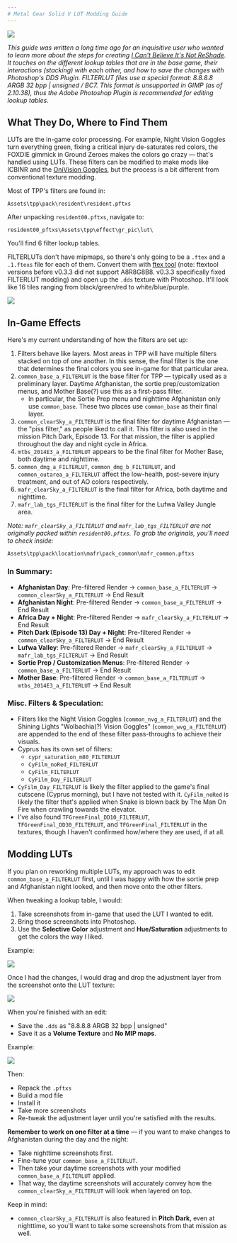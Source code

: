 ```yaml
---
# Metal Gear Solid V LUT Modding Guide
---
```


![](/assets/FILTERLUT_TEXTURE_GUIDE/Screenshot_texture_exporter.png)

*This guide was written a long time ago for an inquisitive user who wanted to learn more about the steps for creating [I Can't Believe It's Not ReShade](https://www.nexusmods.com/metalgearsolidvtpp/mods/406). It touches on the different lookup tables that are in the base game, their interactions (stacking) with each other, and how to save the changes with Photoshop's DDS Plugin. FILTERLUT files use a special format: 8.8.8.8 ARGB 32 bpp | unsigned / BC7. This format is unsupported in GIMP (as of 2.10.38), thus the Adobe Photoshop Plugin is recommended for editing lookup tables.*

## What They Do, Where to Find Them
LUTs are the in-game color processing. For example, Night Vision Goggles turn everything green, fixing a critical injury de-saturates red colors, the FOXDIE gimmick in Ground Zeroes makes the colors go crazy — that's handled using LUTs. These filters can be modified to make mods like ICBINR and the [OniVision Goggles](https://www.nexusmods.com/metalgearsolidvtpp/mods/402), but the process is a bit different from conventional texture modding.

Most of TPP's filters are found in:
```
Assets\tpp\pack\resident\resident.pftxs
```
After unpacking `resident00.pftxs`, navigate to:
```
resident00_pftxs\Assets\tpp\effect\gr_pic\lut\
```
You'll find 6 filter lookup tables.

FILTERLUTs don't have mipmaps, so there's only going to be a `.ftex` and a `.1.ftexs` file for each of them. Convert them with [ftex tool](https://github.com/Atvaark/FtexTool/releases) (note: ftextool versions before v0.3.3 did not support A8R8G8B8. v0.3.3 specifically fixed FILTERLUT modding) and open up the `.dds` texture with Photoshop. It'll look like 16 tiles ranging from black/green/red to white/blue/purple.

![](/assets/FILTERLUT_TEXTURE_GUIDE/Common_base_a_FILTERLUT.dds.png)

## In-Game Effects
Here's my current understanding of how the filters are set up:

1. Filters behave like layers. Most areas in TPP will have multiple filters stacked on top of one another. In this sense, the final filter is the one that determines the final colors you see in-game for that particular area.
2. `common_base_a_FILTERLUT` is the base filter for TPP — typically used as a preliminary layer. Daytime Afghanistan, the sortie prep/customization menus, and Mother Base(?) use this as a first-pass filter.
   - In particular, the Sortie Prep menu and nighttime Afghanistan only use `common_base`. These two places use `common_base` as their final layer.
3. `common_clearSky_a_FILTERLUT` is the final filter for daytime Afghanistan — the "piss filter," as people liked to call it. This filter is also used in the mission Pitch Dark, Episode 13. For that mission, the filter is applied throughout the day and night cycle in Africa.
4. `mtbs_2014E3_a_FILTERLUT` appears to be the final filter for Mother Base, both daytime and nighttime.
5. `common_dmg_a_FILTERLUT`, `common_dmg_b_FILTERLUT`, and `common_outarea_a_FILTERLUT` affect the low-health, post-severe injury treatment, and out of AO colors respectively.
6. `mafr_clearSky_a_FILTERLUT` is the final filter for Africa, both daytime and nighttime.
7. `mafr_lab_tgs_FILTERLUT` is the final filter for the Lufwa Valley Jungle area.

*Note: `mafr_clearSky_a_FILTERLUT` and `mafr_lab_tgs_FILTERLUT` are not originally packed within `resident00.pftxs`. To grab the originals, you'll need to check inside:*
```
Assets\tpp\pack\location\mafr\pack_common\mafr_common.pftxs
```

### In Summary:

- **Afghanistan Day**: Pre-filtered Render → `common_base_a_FILTERLUT` → `common_clearSky_a_FILTERLUT` → End Result
- **Afghanistan Night**: Pre-filtered Render → `common_base_a_FILTERLUT` → End Result
- **Africa Day + Night**: Pre-filtered Render → `mafr_clearSky_a_FILTERLUT` → End Result
- **Pitch Dark (Episode 13) Day + Night**: Pre-filtered Render → `common_clearSky_a_FILTERLUT` → End Result
- **Lufwa Valley**: Pre-filtered Render → `mafr_clearSky_a_FILTERLUT` → `mafr_lab_tgs_FILTERLUT` → End Result
- **Sortie Prep / Customization Menus**: Pre-filtered Render → `common_base_a_FILTERLUT` → End Result
- **Mother Base**: Pre-filtered Render → `common_base_a_FILTERLUT` → `mtbs_2014E3_a_FILTERLUT` → End Result

### Misc. Filters & Speculation:

- Filters like the Night Vision Goggles (`common_nvg_a_FILTERLUT`) and the Shining Lights "Wolbachia(?) Vision Goggles" (`common_wvg_a_FILTERLUT`) are appended to the end of these filter pass-throughs to achieve their visuals.
- Cyprus has its own set of filters:
  - `cypr_saturation_m80_FILTERLUT`
  - `CyFilm_noRed_FILTERLUT`
  - `CyFilm_FILTERLUT`
  - `CyFilm_Day_FILTERLUT`
- `CyFilm_Day_FILTERLUT` is likely the filter applied to the game's final cutscene (Cyprus morning), but I have not tested with it. `CyFilm_noRed` is likely the filter that's applied when Snake is blown back by The Man On Fire when crawling towards the elevator.
- I've also found `TFGreenFinal_DD10_FILTERLUT`, `TFGreenFinal_DD30_FILTERLUT`, and `TFGreenFinal_FILTERLUT` in the textures, though I haven't confirmed how/where they are used, if at all.

## Modding LUTs
If you plan on reworking multiple LUTs, my approach was to edit `common_base_a_FILTERLUT` first, until I was happy with how the sortie prep and Afghanistan night looked, and then move onto the other filters.

When tweaking a lookup table, I would:
1. Take screenshots from in-game that used the LUT I wanted to edit.
2. Bring those screenshots into Photoshop.
3. Use the **Selective Color** adjustment and **Hue/Saturation** adjustments to get the colors the way I liked.

Example:

![](/assets/FILTERLUT_TEXTURE_GUIDE/AFGH_DAY_1.png)

Once I had the changes, I would drag and drop the adjustment layer from the screenshot onto the LUT texture:

![](/assets/FILTERLUT_TEXTURE_GUIDE/Afgh_filter_2.png)

When you're finished with an edit:
- Save the `.dds` as "8.8.8.8 ARGB 32 bpp | unsigned"
- Save it as a **Volume Texture** and **No MIP maps**.

Example:

![](/assets/FILTERLUT_TEXTURE_GUIDE/Dds_format.png)

Then:
- Repack the `.pftxs`
- Build a mod file
- Install it
- Take more screenshots
- Re-tweak the adjustment layer until you're satisfied with the results.

**Remember to work on one filter at a time** — if you want to make changes to Afghanistan during the day and the night:
- Take nighttime screenshots first.
- Fine-tune your `common_base_a_FILTERLUT`.
- Then take your daytime screenshots with your modified `common_base_a_FILTERLUT` applied.
- That way, the daytime screenshots will accurately convey how the `common_clearSky_a_FILTERLUT` will look when layered on top.

Keep in mind:
- `common_clearSky_a_FILTERLUT` is also featured in **Pitch Dark**, even at nighttime, so you'll want to take some screenshots from that mission as well.
